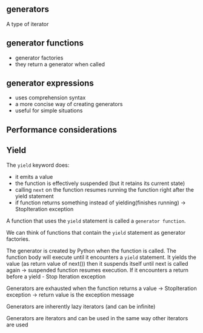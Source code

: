 ## generators

A type of iterator

## generator functions

- generator factories
- they return a generator when called

## generator expressions

- uses comprehension syntax
- a more concise way of creating generators
- useful for simple situations

## Performance considerations

## Yield

The `yield` keyword does:

- it emits a value
- the function is effectively suspended (but it retains its current state)
- calling `next` on the function resumes running the function right after the yield statement
- if function returns something instead of yielding(finishes running) -> StopIteration exception

A function that uses the `yield` statement is called a `generator function`.

We can think of functions that contain the `yield` statement as generator factories.

The generator is created by Python when the function is called. The function body will execute until it encounters a `yield` statement. It yields the value (as return value of next()) then it suspends itself until next is called again -> suspended function resumes execution. If it encounters a return before a yield - Stop Iteration exception

Generators are exhausted when the function returns a value
-> StopIteration exception
-> return value is the exception message

Generators are inherently lazy iterators (and can be infinite)

Generators are iterators and can be used in the same way other iterators are used